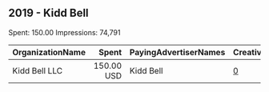 ## 2019 - Kidd Bell 
Spent: 150.00
Impressions: 74,791

|OrganizationName|Spent|PayingAdvertiserNames|CreativeUrls|Impressions|Genders|AgeBrackets|CountryCodes|BillingAddresses|CandidateBallotInformation|
|:---|---:|:---|:---|---:|:---|:---|:---|:---|:---|
|Kidd Bell LLC|150.00 USD|Kidd Bell|[0](https://www.snap.com/political-ads/asset/e36d0bd5ebb0411fbe88c2e379f24c40b4d9db3913ae31e75caf6ac62624699d?mediaType=mp4)|74,791||26-|united states|US||
